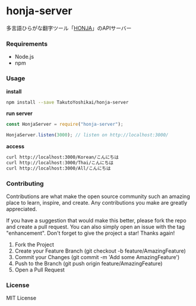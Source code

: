 # honja-server
多言語ひらがな翻字ツール「[HONJA](https://github.com/TakutoYoshikai/honja)」のAPIサーバー

### Requirements
* Node.js
* npm

### Usage
**install**
```bash
npm install --save TakutoYoshikai/honja-server
```

**run server**
```javascript
const HonjaServer = require("honja-server");

HonjaServer.listen(3000); // listen on http://localhost:3000/
```

**access**
```bash
curl http://localhost:3000/Korean/こんにちは
curl http://localhost:3000/Thai/こんにちは
curl http://localhost:3000/All/こんにちは
```

### Contributing

Contributions are what make the open source community such an amazing place to learn, inspire, and create. Any contributions you make are greatly appreciated.

If you have a suggestion that would make this better, please fork the repo and create a pull request. You can also simply open an issue with the tag "enhancement". Don't forget to give the project a star! Thanks again!

1. Fork the Project
2. Create your Feature Branch (git checkout -b feature/AmazingFeature)
3. Commit your Changes (git commit -m 'Add some AmazingFeature')
4. Push to the Branch (git push origin feature/AmazingFeature)
5. Open a Pull Request

### License
MIT License
